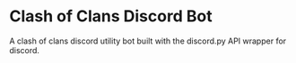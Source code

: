 # Clash of Clans Discord Bot

A clash of clans discord utility bot built with the discord.py API wrapper for discord.
